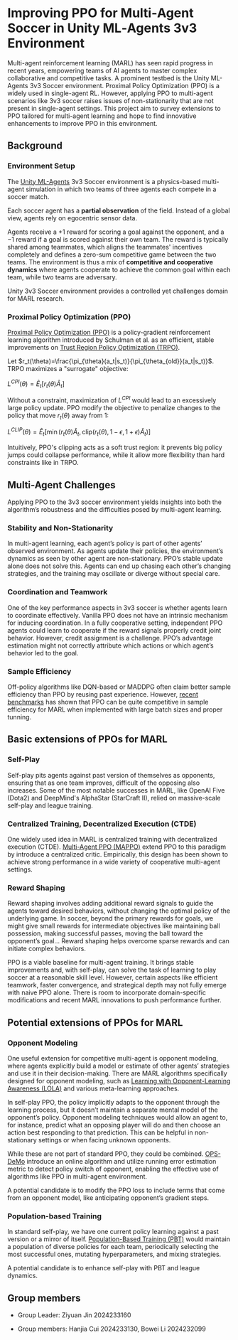 # Improving PPO for Multi‑Agent Soccer in Unity ML‑Agents 3v3 Environment

Multi-agent reinforcement learning (MARL) has seen rapid progress in recent years, empowering teams of AI agents to master complex collaborative and competitive tasks. A prominent testbed is the Unity ML-Agents 3v3 Soccer environment. Proximal Policy Optimization (PPO) is a widely used in single-agent RL. However, applying PPO to multi-agent scenarios like 3v3 soccer raises issues of non-stationarity that are not present in single-agent settings. This project aim to survey extensions to PPO tailored for multi-agent learning and hope to find innovative enhancements to improve PPO in this environment.

## Background

### Environment Setup

The [Unity ML-Agents](https://github.com/Unity-Technologies/ml-agents) 3v3 Soccer environment is a physics-based multi-agent simulation in which two teams of three agents each compete in a soccer match. 

Each soccer agent has a **partial observation** of the field. Instead of a global view, agents rely on egocentric sensor data.

Agents receive a $+1$ reward for scoring a goal against the opponent, and a $-1$ reward if a goal is scored against their own team. The reward is typically shared among teammates, which aligns the teammates' incentives completely and defines a zero-sum competitive game between the two teams. The environment is thus a mix of **competitive and cooperative dynamics** where agents cooperate to achieve the common goal within each team, while two teams are adversary. 

Unity 3v3 Soccer environment provides a controlled yet challenges domain for MARL research.

### Proximal Policy Optimization (PPO)

[Proximal Policy Optimization (PPO)](https://arxiv.org/abs/1707.06347) is a policy-gradient reinforcement learning algorithm introduced by Schulman et al. as an efficient, stable improvements on [Trust Region Policy Optimization (TRPO)](https://arxiv.org/abs/2109.11251).

Let $r_t(\theta)=\frac{\pi_{\theta}(a_t|s_t)}{\pi_{\theta_{old}}(a_t|s_t)}$. TRPO maximizes a "surrogate" objective:

$L^{CPI}(\theta)=\hat{E}_t\big[r_t(\theta)\hat{A}_t\big]$

Without a constraint, maximization of $L^{CPI}$ would lead to an excessively large policy update. PPO modify the objective to penalize changes to the policy that move $r_t(\theta)$ away from 1:

$L^{CLIP}(\theta)=\hat{E}_t\bigg[\min(r_t(\theta)\hat{A}_t,\text{clip}(r_t(\theta),1-\epsilon,1+\epsilon)\hat{A}_t)\bigg]$

Intuitively, PPO's clipping acts as a soft trust region: it prevents big policy jumps could collapse performance, while it allow more flexibility than hard constraints like in TRPO.

## Multi-Agent Challenges

Applying PPO to the 3v3 soccer environment yields insights into both the algorithm’s robustness and the difficulties posed by multi-agent learning. 

### Stability and Non-Stationarity

In multi-agent learning, each agent’s policy is part of other agents’ observed environment. As agents update their policies, the environment’s dynamics as seen by other agent are non-stationary. PPO’s stable update alone does not solve this. Agents can end up chasing each other’s changing strategies, and the training may oscillate or diverge without special care.

### Coordination and Teamwork

One of the key performance aspects in 3v3 soccer is whether agents learn to coordinate effectively. Vanilla PPO does not have an intrinsic mechanism for inducing coordination.  In a fully cooperative setting, independent PPO agents could learn to cooperate if the reward signals properly credit joint behavior. However, credit assignment is a challenge.  PPO’s advantage estimation might not correctly attribute which actions or which agent’s behavior led to the goal. 

### Sample Efficiency

Off-policy algorithms like DQN-based or MADDPG often claim better sample efficiency than PPO by reusing past experience. However, [recent benchmarks](https://proceedings.neurips.cc/paper_files/paper/2022/file/9c1535a02f0ce079433344e14d910597-Paper-Datasets_and_Benchmarks.pdf) has shown that PPO can be quite competitive in sample efficiency for MARL when implemented with large batch sizes and proper tunning.

## Basic extensions of PPOs for MARL

### Self-Play

Self-play pits agents against past version of themselves as opponents, ensuring that as one team improves, difficult of the opposing also increases. Some of the most notable successes in MARL, like OpenAI Five (Dota2) and DeepMind's AlphaStar (StarCraft II), relied on massive-scale self-play and league training. 

### Centralized Training, Decentralized Execution (CTDE)

One widely used idea in MARL is centralized training with decentralized execution (CTDE). [Multi-Agent PPO (MAPPO)](https://proceedings.neurips.cc/paper_files/paper/2022/file/9c1535a02f0ce079433344e14d910597-Paper-Datasets_and_Benchmarks.pdf) extend PPO to this paradigm by introduce a centralized critic. Empirically, this design has been shown to achieve strong performance in a wide variety of cooperative multi-agent settings.

### Reward Shaping

Reward shaping involves adding additional reward signals to guide the agents toward desired behaviors, without changing the optimal policy of the underlying game. In soccer, beyond the primary rewards for goals, we might give small rewards for intermediate objectives like maintaining ball possession, making successful passes, moving the ball toward the opponent’s goal... Reward shaping helps overcome sparse rewards and can initiate complex behaviors.



PPO is a viable baseline for multi-agent training. It brings stable improvements and, with self-play, can solve the task of learning to play soccer at a reasonable skill level. However, certain aspects like efficient teamwork, faster convergence, and strategical depth may not fully emerge with naive PPO alone. There is room to incorporate domain-specific modifications and recent MARL innovations to push performance further.

## Potential extensions of PPOs for MARL

### Opponent Modeling

One useful extension for competitive multi-agent is opponent modeling, where agents explicitly build a model or estimate of other agents’ strategies and use it in their decision-making. There are MARL algorithms specifically designed for opponent modeling, such as [Learning with Opponent-Learning Awareness (LOLΑ)](https://arxiv.org/abs/1709.04326) and various meta-learning approaches.

In self-play PPO, the policy implicitly adapts to the opponent through the learning process, but it doesn’t maintain a separate mental model of the opponent’s policy. Opponent modeling techniques would allow an agent to, for instance, predict what an opposing player will do and then choose an action best responding to that prediction. This can be helpful in non-stationary settings or when facing unknown opponents.

While these are not part of standard PPO, they could be combined. [OPS-DeMo](https://arxiv.org/pdf/2406.06500) introduce an online algorithm and utilize running error estimation metric to detect policy switch of opponent, enabling the effective use of algorithms like PPO in multi-agent environment. 

A potential candidate is to modify the PPO loss to include terms that come from an opponent model, like anticipating opponent’s gradient steps.

### Population-based Training

In standard self-play, we have one current policy learning against a past version or a mirror of itself. [Population-Based Training (PBT)](https://arxiv.org/abs/1711.09846) would maintain a population of diverse policies for each team, periodically selecting the most successful ones, mutating hyperparameters, and mixing strategies.

A potential candidate is to enhance self-play with PBT and league dynamics.

## Group members

* Group Leader: Ziyuan Jin 2024233160

* Group members: Hanjia Cui 2024233130, Bowei Li 2024232099